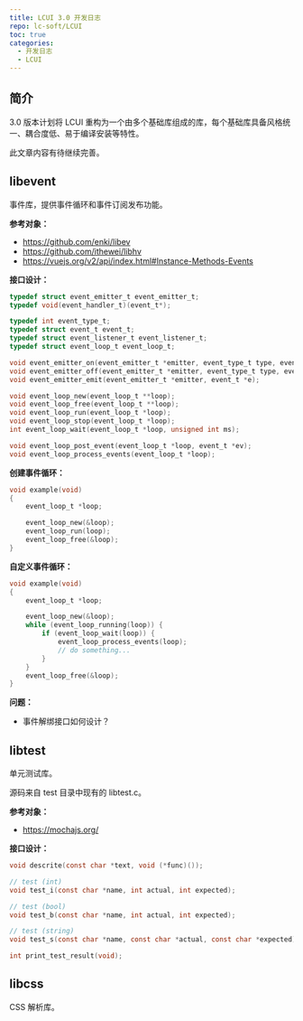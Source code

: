 ```yaml
---
title: LCUI 3.0 开发日志
repo: lc-soft/LCUI
toc: true
categories:
  - 开发日志
  - LCUI
---
```


## 简介

3.0 版本计划将 LCUI 重构为一个由多个基础库组成的库，每个基础库具备风格统一、耦合度低、易于编译安装等特性。

此文章内容有待继续完善。

<!-- more -->

## libevent

事件库，提供事件循环和事件订阅发布功能。

**参考对象：**

- https://github.com/enki/libev
- https://github.com/ithewei/libhv
- https://vuejs.org/v2/api/index.html#Instance-Methods-Events

**接口设计：**

```c
typedef struct event_emitter_t event_emitter_t;
typedef void(event_handler_t)(event_t*);

typedef int event_type_t;
typedef struct event_t event_t;
typedef struct event_listener_t event_listener_t;
typedef struct event_loop_t event_loop_t;

void event_emitter_on(event_emitter_t *emitter, event_type_t type, event_listener_t *listener);
void event_emitter_off(event_emitter_t *emitter, event_type_t type, event_handler_t *handler);
void event_emitter_emit(event_emitter_t *emitter, event_t *e);

void event_loop_new(event_loop_t **loop);
void event_loop_free(event_loop_t **loop);
void event_loop_run(event_loop_t *loop);
void event_loop_stop(event_loop_t *loop);
int event_loop_wait(event_loop_t *loop, unsigned int ms);

void event_loop_post_event(event_loop_t *loop, event_t *ev);
void event_loop_process_events(event_loop_t *loop);
```

**创建事件循环：**

```c
void example(void)
{
    event_loop_t *loop;

    event_loop_new(&loop);
    event_loop_run(loop);
    event_loop_free(&loop);
}
```

**自定义事件循环：**

```c
void example(void)
{
    event_loop_t *loop;

    event_loop_new(&loop);
    while (event_loop_running(loop)) {
        if (event_loop_wait(loop)) {
            event_loop_process_events(loop);
            // do something...
        }
    }
    event_loop_free(&loop);
}
```

**问题：**

- 事件解绑接口如何设计？

## libtest

单元测试库。

源码来自 test 目录中现有的 libtest.c。

**参考对象：**

- https://mochajs.org/

**接口设计：**

```c
void descrite(const char *text, void (*func)());

// test (int)
void test_i(const char *name, int actual, int expected);

// test (bool)
void test_b(const char *name, int actual, int expected);

// test (string)
void test_s(const char *name, const char *actual, const char *expected);

int print_test_result(void);

```

## libcss

CSS 解析库。
